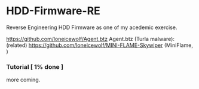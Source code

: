 # HDD-Firmware-RE
Reverse Engineering HDD Firmware as one of my acedemic exercise.

https://github.com/loneicewolf/Agent.btz Agent.btz (Turla malware): (related)
https://github.com/loneicewolf/MINI-FLAME-Skywiper (MiniFlame, )



### Tutorial [ 1% done ]
more coming.
